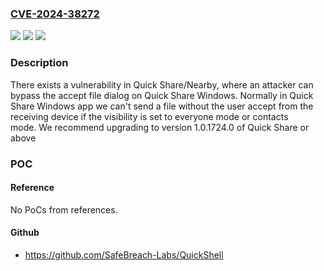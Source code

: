 ### [CVE-2024-38272](https://cve.mitre.org/cgi-bin/cvename.cgi?name=CVE-2024-38272)
![](https://img.shields.io/static/v1?label=Product&message=Nearby&color=blue)
![](https://img.shields.io/static/v1?label=Version&message=0%3C%201.0.1724.0%20&color=brighgreen)
![](https://img.shields.io/static/v1?label=Vulnerability&message=CWE-294%20Authentication%20Bypass%20by%20Capture-replay&color=brighgreen)

### Description

There exists a vulnerability in Quick Share/Nearby, where an attacker can bypass the accept file dialog on Quick Share Windows. Normally in Quick Share Windows app we can't send a file without the user accept from the receiving device if the visibility is set to everyone mode or contacts mode. We recommend upgrading to version 1.0.1724.0 of Quick Share or above

### POC

#### Reference
No PoCs from references.

#### Github
- https://github.com/SafeBreach-Labs/QuickShell

